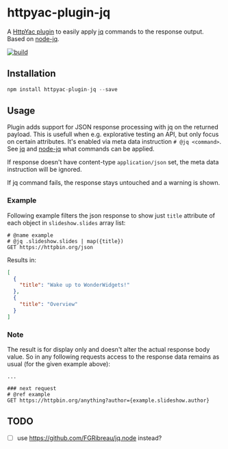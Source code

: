 # httpyac-plugin-jq

A [HttpYac plugin](https://httpyac.github.io) to easily apply [jq](https://stedolan.github.io/jq/) commands to the response output. Based on [node-jq](https://github.com/sanack/node-jq).

[![build](https://github.com/rngtng/httpyac-plugin-jq/actions/workflows/main.yml/badge.svg)](https://github.com/rngtng/httpyac-plugin-jq/actions/workflows/main.yml)

## Installation

```js
npm install httpyac-plugin-jq --save
```

## Usage

Plugin adds support for JSON response processing with jq on the returned payload. This is usefull when e.g. explorative testing an API, but only focus on certain attributes. It's enabled via meta data instruction `# @jq <command>`. See [jq](https://stedolan.github.io/jq/) and [node-jq](https://github.com/sanack/node-jq) what commands can be applied.

If response doesn't have content-type `application/json` set, the meta data instruction will be ignored.

If jq command fails, the response stays untouched and a warning is shown.

### Example

Following example filters the json response to show just `title` attribute of each object in `slideshow.slides` array list:

```http
# @name example
# @jq .slideshow.slides | map({title})
GET https://httpbin.org/json

```

Results in:

```json
[
  {
    "title": "Wake up to WonderWidgets!"
  },
  {
    "title": "Overview"
  }
]
```

### Note

The result is for display only and doesn't alter the actual response body value. So in any following requests
access to the response data remains as usual (for the given example above):

```http
...

### next request
# @ref example
GET https://httpbin.org/anything?author={example.slideshow.author}

```

## TODO

- [ ] use https://github.com/FGRibreau/jq.node instead?
